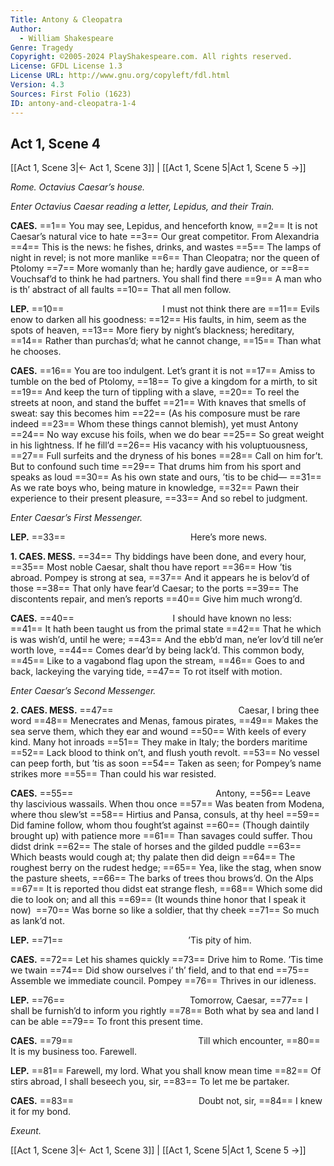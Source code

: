 ```yaml
---
Title: Antony & Cleopatra
Author: 
  - William Shakespeare
Genre: Tragedy
Copyright: ©2005-2024 PlayShakespeare.com. All rights reserved.
License: GFDL License 1.3
License URL: http://www.gnu.org/copyleft/fdl.html
Version: 4.3
Sources: First Folio (1623)
ID: antony-and-cleopatra-1-4
---
```


## Act 1, Scene 4
[[Act 1, Scene 3|← Act 1, Scene 3]] | [[Act 1, Scene 5|Act 1, Scene 5 →]]

*Rome. Octavius Caesar’s house.*

*Enter Octavius Caesar reading a letter, Lepidus, and their Train.*

**CAES.**
==1== You may see, Lepidus, and henceforth know,
==2== It is not Caesar’s natural vice to hate
==3== Our great competitor. From Alexandria
==4== This is the news: he fishes, drinks, and wastes
==5== The lamps of night in revel; is not more manlike
==6== Than Cleopatra; nor the queen of Ptolomy
==7== More womanly than he; hardly gave audience, or
==8== Vouchsaf’d to think he had partners. You shall find there
==9== A man who is th’ abstract of all faults
==10== That all men follow.

**LEP.**
==10==            I must not think there are
==11== Evils enow to darken all his goodness:
==12== His faults, in him, seem as the spots of heaven,
==13== More fiery by night’s blackness; hereditary,
==14== Rather than purchas’d; what he cannot change,
==15== Than what he chooses.

**CAES.**
==16== You are too indulgent. Let’s grant it is not
==17== Amiss to tumble on the bed of Ptolomy,
==18== To give a kingdom for a mirth, to sit
==19== And keep the turn of tippling with a slave,
==20== To reel the streets at noon, and stand the buffet
==21== With knaves that smells of sweat: say this becomes him
==22== (As his composure must be rare indeed
==23== Whom these things cannot blemish), yet must Antony
==24== No way excuse his foils, when we do bear
==25== So great weight in his lightness. If he fill’d
==26== His vacancy with his voluptuousness,
==27== Full surfeits and the dryness of his bones
==28== Call on him for’t. But to confound such time
==29== That drums him from his sport and speaks as loud
==30== As his own state and ours, ’tis to be chid⁠—
==31== As we rate boys who, being mature in knowledge,
==32== Pawn their experience to their present pleasure,
==33== And so rebel to judgment.

*Enter Caesar’s First Messenger.*

**LEP.**
==33==               Here’s more news.

**1. CAES. MESS.**
==34== Thy biddings have been done, and every hour,
==35== Most noble Caesar, shalt thou have report
==36== How ’tis abroad. Pompey is strong at sea,
==37== And it appears he is belov’d of those
==38== That only have fear’d Caesar; to the ports
==39== The discontents repair, and men’s reports
==40== Give him much wrong’d.

**CAES.**
==40==            I should have known no less:
==41== It hath been taught us from the primal state
==42== That he which is was wish’d, until he were;
==43== And the ebb’d man, ne’er lov’d till ne’er worth love,
==44== Comes dear’d by being lack’d. This common body,
==45== Like to a vagabond flag upon the stream,
==46== Goes to and back, lackeying the varying tide,
==47== To rot itself with motion.

*Enter Caesar’s Second Messenger.*

**2. CAES. MESS.**
==47==               Caesar, I bring thee word
==48== Menecrates and Menas, famous pirates,
==49== Makes the sea serve them, which they ear and wound
==50== With keels of every kind. Many hot inroads
==51== They make in Italy; the borders maritime
==52== Lack blood to think on’t, and flush youth revolt.
==53== No vessel can peep forth, but ’tis as soon
==54== Taken as seen; for Pompey’s name strikes more
==55== Than could his war resisted.

**CAES.**
==55==                 Antony,
==56== Leave thy lascivious wassails. When thou once
==57== Was beaten from Modena, where thou slew’st
==58== Hirtius and Pansa, consuls, at thy heel
==59== Did famine follow, whom thou fought’st against
==60== (Though daintily brought up) with patience more
==61== Than savages could suffer. Thou didst drink
==62== The stale of horses and the gilded puddle
==63== Which beasts would cough at; thy palate then did deign
==64== The roughest berry on the rudest hedge;
==65== Yea, like the stag, when snow the pasture sheets,
==66== The barks of trees thou brows’d. On the Alps
==67== It is reported thou didst eat strange flesh,
==68== Which some did die to look on; and all this
==69== (It wounds thine honor that I speak it now) 
==70== Was borne so like a soldier, that thy cheek
==71== So much as lank’d not.

**LEP.**
==71==               ’Tis pity of him.

**CAES.**
==72== Let his shames quickly
==73== Drive him to Rome. ’Tis time we twain
==74== Did show ourselves i’ th’ field, and to that end
==75== Assemble we immediate council. Pompey
==76== Thrives in our idleness.

**LEP.**
==76==               Tomorrow, Caesar,
==77== I shall be furnish’d to inform you rightly
==78== Both what by sea and land I can be able
==79== To front this present time.

**CAES.**
==79==               Till which encounter,
==80== It is my business too. Farewell.

**LEP.**
==81== Farewell, my lord. What you shall know mean time
==82== Of stirs abroad, I shall beseech you, sir,
==83== To let me be partaker.

**CAES.**
==83==               Doubt not, sir,
==84== I knew it for my bond.

*Exeunt.*

[[Act 1, Scene 3|← Act 1, Scene 3]] | [[Act 1, Scene 5|Act 1, Scene 5 →]]